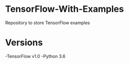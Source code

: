 # TensorFlow-With-Examples
Repository to store TensorFlow examples

Versions
========
-TensorFlow v1.0
-Python 3.6
